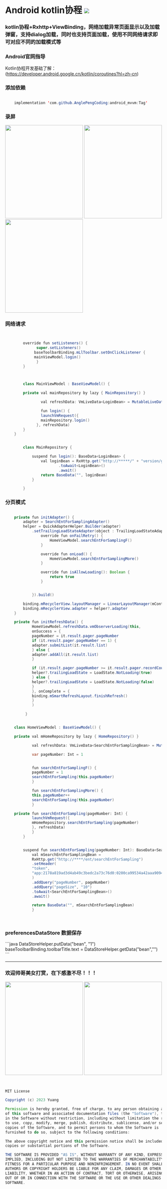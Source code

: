 # Android kotlin协程 [![](https://jitpack.io/v/AnglePengCoding/android_mvvm.svg)](https://jitpack.io/#AnglePengCoding/android_mvvm)


<h3>kotlin协程+Rxhttp+ViewBinding，网络加载异常页面显示以及加载弹窗，支持dialog加载，同时也支持页面加载，使用不同网络请求即可对应不同的加载模式等</h3>



<h3>Android官网指导</h3>

Kotlin协程开发基础了解：
(https://developer.android.google.cn/kotlin/coroutines?hl=zh-cn)


<h3>添加依赖</h3>

```java

    implementation 'com.github.AnglePengCoding:android_mvvm:Tag'

```


<h3>录屏</h3>

<div align=start>
<img src="https://github.com/AnglePengCoding/android_mvvm/blob/main/GIF/mvvm_home.gif" width="250" height="300" />
<img src="https://github.com/AnglePengCoding/android_mvvm/blob/main/GIF/mvvm_login.gif" width="250" height="300" />
</div>


<div align=start>
<img src="https://github.com/AnglePengCoding/android_mvvm/blob/main/GIF/mvvm_not_net.gif" width="250" height="300" />
</div>

<h3>网络请求</h3>

```java


        override fun setListeners() {
              super.setListeners()
             baseToolbarBinding.mLlToolbar.setOnClickListener {
             mainViewModel.login()
              }
        }



        class MainViewModel : BaseViewModel() {

        private val mainRepository by lazy { MainRepository() }

                val refreshData: VmLiveData<LoginBean> = MutableLiveData()

                fun login() {
                launchVmRequest({
                mainRepository.login()
              }, refreshData)
        }
    }


        class MainRepository {

            suspend fun login(): BaseData<LoginBean> {
                val loginBean = RxHttp.get("http://*****/" + "version/getLatestOne")
                        .toAwait<LoginBean>()
                        .await()
                return BaseData("", loginBean)
            }

        }

```

<h3>分页模式</h3>

```java

    private fun initAdapter() {
        adapter = SearchEntForSamplingAdapter()
        helper = QuickAdapterHelper.Builder(adapter)
            .setTrailingLoadStateAdapter(object : TrailingLoadStateAdapter.OnTrailingListener {
                override fun onFailRetry() {
                    HomeViewModel.searchEntForSamplingF()
                }

                override fun onLoad() {
                    HomeViewModel.searchEntForSamplingMore()
                }

                override fun isAllowLoading(): Boolean {
                    return true
                }


            }).build()

        binding.mRecyclerView.layoutManager = LinearLayoutManager(mContext)
        binding.mRecyclerView.adapter = helper?.adapter
    }

    private fun initRefreshData() {
            HomeViewModel.refreshData.vmObserverLoading(this,
            onSuccess = {
            pageNumber = it.result.pager.pageNumber
            if (it.result.pager.pageNumber == 1) {
            adapter.submitList(it.result.list)
            } else {
            adapter.addAll(it.result.list)
            }

            if (it.result.pager.pageNumber >= it.result.pager.recordCount) {
            helper?.trailingLoadState = LoadState.NotLoading(true)
            } else {
            helper?.trailingLoadState = LoadState.NotLoading(false)
            }
            }, onComplete = {
            binding.mSmartRefreshLayout.finishRefresh()
            }
            )

         }


    class HomeViewModel : BaseViewModel() {

    private val mHomeRepository by lazy { HomeRepository() }

            val refreshData: VmLiveData<SearchEntForSamplingBean> = MutableLiveData()

            var pageNumber: Int = 1


            fun searchEntForSamplingF() {
            pageNumber = 1
            searchEntForSampling(this.pageNumber)
            }

            fun searchEntForSamplingMore() {
            this.pageNumber++
            searchEntForSampling(this.pageNumber)
            }

    private fun searchEntForSampling(pageNumber: Int) {
            launchVmRequest({
            mHomeRepository.searchEntForSampling(pageNumber)
            }, refreshData)
            }
        }


        suspend fun searchEntForSampling(pageNumber: Int): BaseData<SearchEntForSamplingBean> {
            val mSearchEntForSamplingBean =
            RxHttp.get("http://****/ent/searchEntForSampling")
            .setHeader(
            "token",
            "app:2178a819ad3d4ab49c3bedc2a73c76d0:0200ca99534a42aaa909464b8f15e4c9"
            )
            .addQuery("pageNumber", pageNumber)
            .addQuery("pageSize", "10")
            .toAwait<SearchEntForSamplingBean>()
            .await()

            return BaseData("", mSearchEntForSamplingBean)
            }
        
         
```

<h3>preferencesDataStore 数据保存</h3>
```java
        DataStoreHelper.putData("bean", "1")
        baseToolbarBinding.toolbarTitle.text = DataStoreHelper.getData("bean","")
```

***
<h3>欢迎帅哥美女打赏，在下感激不尽！！！</h3>

<div align=start>
<img src="https://github.com/AnglePengCoding/android_picture/blob/main/GIF/wx.jpg" width="250" height="300" />

<img src="https://github.com/AnglePengCoding/android_picture/blob/main/GIF/zfb.jpg" width="250" height="300" />
</div>


```java


MIT License

Copyright (c) 2023 Yuang

Permission is hereby granted, free of charge, to any person obtaining a copy
of this software and associated documentation files (the "Software"), to deal
in the Software without restriction, including without limitation the rights
to use, copy, modify, merge, publish, distribute, sublicense, and/or sell
copies of the Software, and to permit persons to whom the Software is
furnished to do so, subject to the following conditions:

The above copyright notice and this permission notice shall be included in all
copies or substantial portions of the Software.

THE SOFTWARE IS PROVIDED "AS IS", WITHOUT WARRANTY OF ANY KIND, EXPRESS OR
IMPLIED, INCLUDING BUT NOT LIMITED TO THE WARRANTIES OF MERCHANTABILITY,
FITNESS FOR A PARTICULAR PURPOSE AND NONINFRINGEMENT. IN NO EVENT SHALL THE
AUTHORS OR COPYRIGHT HOLDERS BE LIABLE FOR ANY CLAIM, DAMAGES OR OTHER
LIABILITY, WHETHER IN AN ACTION OF CONTRACT, TORT OR OTHERWISE, ARISING FROM,
OUT OF OR IN CONNECTION WITH THE SOFTWARE OR THE USE OR OTHER DEALINGS IN THE
SOFTWARE.
```